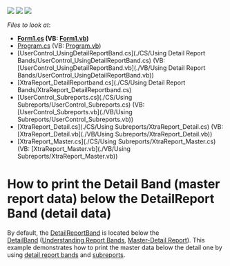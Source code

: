 <!-- default badges list -->
![](https://img.shields.io/endpoint?url=https://codecentral.devexpress.com/api/v1/VersionRange/128602524/14.2.6%2B)
[![](https://img.shields.io/badge/Open_in_DevExpress_Support_Center-FF7200?style=flat-square&logo=DevExpress&logoColor=white)](https://supportcenter.devexpress.com/ticket/details/T233220)
[![](https://img.shields.io/badge/📖_How_to_use_DevExpress_Examples-e9f6fc?style=flat-square)](https://docs.devexpress.com/GeneralInformation/403183)
<!-- default badges end -->
<!-- default file list -->
*Files to look at*:

* **[Form1.cs](./CS/Form1.cs) (VB: [Form1.vb](./VB/Form1.vb))**
* [Program.cs](./CS/Program.cs) (VB: [Program.vb](./VB/Program.vb))
* [UserControl_UsingDetailReportBand.cs](./CS/Using Detail Report Bands/UserControl_UsingDetailReportBand.cs) (VB: [UserControl_UsingDetailReportBand.vb](./VB/Using Detail Report Bands/UserControl_UsingDetailReportBand.vb))
* [XtraReport_DetailReportband.cs](./CS/Using Detail Report Bands/XtraReport_DetailReportband.cs)
* [UserControl_Subreports.cs](./CS/Using Subreports/UserControl_Subreports.cs) (VB: [UserControl_Subreports.vb](./VB/Using Subreports/UserControl_Subreports.vb))
* [XtraReport_Detail.cs](./CS/Using Subreports/XtraReport_Detail.cs) (VB: [XtraReport_Detail.vb](./VB/Using Subreports/XtraReport_Detail.vb))
* [XtraReport_Master.cs](./CS/Using Subreports/XtraReport_Master.cs) (VB: [XtraReport_Master.vb](./VB/Using Subreports/XtraReport_Master.vb))
<!-- default file list end -->
#  How to print the Detail Band (master report data) below the DetailReport Band (detail data)


By default, the <a href="https://documentation.devexpress.com/xtrareports/clsDevExpressXtraReportsUIDetailReportBandtopic.aspx">DetailReportBand</a> is located below the <a href="https://documentation.devexpress.com/xtrareports/clsDevExpressXtraReportsUIDetailBandtopic.aspx">DetailBand</a> (<a href="https://documentation.devexpress.com/#xtrareports/CustomDocument2590">Understanding Report Bands</a>, <a href="https://documentation.devexpress.com/#xtrareports/CustomDocument1466">Master-Detail Report</a>). This example demonstrates how to print the master data below the detail one by using <a href="https://documentation.devexpress.com/xtrareports/clsDevExpressXtraReportsUIDetailReportBandtopic.aspx">detail report bands</a> and <a href="https://documentation.devexpress.com/#XtraReports/CustomDocument5175">subreports</a>.

<br/>


